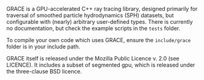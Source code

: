 GRACE is a GPU-accelerated C++ ray tracing library, designed primarily for traversal of
smoothed particle hydrodynamics (SPH) datasets, but configurable with (nearly) arbitrary
user-defined types.
There is currently no documentation, but check the example scripts in the `tests` folder.

To compile your own code which uses GRACE, ensure the `include/grace` folder is in your
include path.

GRACE itself is released under the Mozilla Public Licence v. 2.0 (see LICENCE).
It includes a subset of segmented gpu, which is released under the three-clause BSD licence.